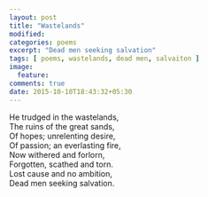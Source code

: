 ```yaml
---
layout: post
title: "Wastelands"
modified:
categories: poems
excerpt: "Dead men seeking salvation"
tags: [ poems, wastelands, dead men, salvaiton ]
image:
  feature:
comments: true
date: 2015-10-10T18:43:32+05:30
---
```


He trudged in the wastelands,<br>
The ruins of the great sands,<br>
Of hopes; unrelenting desire,<br>
Of passion; an everlasting fire,<br>
Now withered and forlorn,<br>
Forgotten, scathed and torn.<br>
Lost cause and no ambition,<br>
Dead men seeking salvation.<br>

